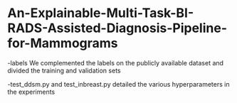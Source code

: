 # An-Explainable-Multi-Task-BI-RADS-Assisted-Diagnosis-Pipeline-for-Mammograms

-labels  We complemented the labels on the publicly available dataset and divided the training and validation sets

-test_ddsm.py and test_inbreast.py detailed the various hyperparameters in the experiments

